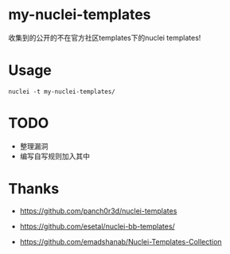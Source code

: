 # my-nuclei-templates


收集到的公开的不在官方社区templates下的nuclei templates!


# Usage
```
nuclei -t my-nuclei-templates/
```


# TODO
- 整理漏洞
- 编写自写规则加入其中

# Thanks
- https://github.com/panch0r3d/nuclei-templates

- https://github.com/esetal/nuclei-bb-templates/

- https://github.com/emadshanab/Nuclei-Templates-Collection
